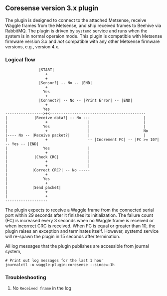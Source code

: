 ## Coresense version 3.x plugin

The plugin is designed to connect to the attached Metsense, receive Waggle frames from the Metsense, and ship received frames to Beehive via RabbitMQ. The plugin is driven by `systemd` service and runs when the system is in normal operaion mode. This plugin is compatible with Metsense firmware version 3.x and _not_ compatible with any other Metsense firmware versions, e.g., version 4.x.

### Logical flow
```
               |START|
                  +
                  +
               |Sensor?| -- No -- |END|
                  +
                 Yes
                  +
               |Connect?| -- No -- |Print Error| -- |END|
                  +
                 Yes
----------------->+<-------------------------------------------
|            |Receive data?| -- No ---                        |
|                 +                  |                        |
|                Yes                 |                        |
|                 +                  |                        No
|---- No -- |Receive packet?|        |                        |
|                 +                  -- |Increment FC| -- |FC >= 10?| -- Yes -- |END|
|                Yes                 |
|                 +                  |
|            |Check CRC|             |
|                 +                  |
|                 +                  |
|           |Correct CRC?| -- No ----- 
|                 +
|                Yes
|                 +
|           |Send packet|
|                 +
|                 +
-------------------
```

The plugin expects to receive a Waggle frame from the connected serial port within 29 seconds after it finishes its initialization. The failure count (FC) is increased every 3 seconds when no Waggle frame is received or when incorrect CRC is received. When FC is equal or greater than 10, the plugin raises an exception and terminates itself. However, systemd service will re-spawn the plugin in 15 seconds after termination.

All log messages that the plugin publishes are accessible from journal system,
```
# Print out log messages for the last 1 hour
journalctl -u waggle-plugin-coresense --since=-1h
```

### Troubleshooting

1) No `Received frame` in the log
